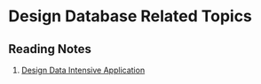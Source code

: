 # Design Database Related Topics

## Reading Notes

1. [Design Data Intensive Application](https://doc.clickup.com/p/h/81y26-84/7db58ad1d0a9fe1)
